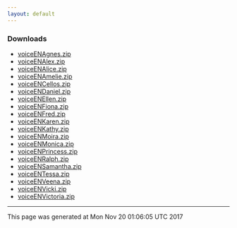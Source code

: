 ```yaml
---
layout: default
---
```

### Downloads
- [voiceENAgnes.zip](voiceENAgnes.zip)
- [voiceENAlex.zip](voiceENAlex.zip)
- [voiceENAlice.zip](voiceENAlice.zip)
- [voiceENAmelie.zip](voiceENAmelie.zip)
- [voiceENCellos.zip](voiceENCellos.zip)
- [voiceENDaniel.zip](voiceENDaniel.zip)
- [voiceENEllen.zip](voiceENEllen.zip)
- [voiceENFiona.zip](voiceENFiona.zip)
- [voiceENFred.zip](voiceENFred.zip)
- [voiceENKaren.zip](voiceENKaren.zip)
- [voiceENKathy.zip](voiceENKathy.zip)
- [voiceENMoira.zip](voiceENMoira.zip)
- [voiceENMonica.zip](voiceENMonica.zip)
- [voiceENPrincess.zip](voiceENPrincess.zip)
- [voiceENRalph.zip](voiceENRalph.zip)
- [voiceENSamantha.zip](voiceENSamantha.zip)
- [voiceENTessa.zip](voiceENTessa.zip)
- [voiceENVeena.zip](voiceENVeena.zip)
- [voiceENVicki.zip](voiceENVicki.zip)
- [voiceENVictoria.zip](voiceENVictoria.zip)
* * *
This page was generated at 
Mon Nov 20 01:06:05 UTC 2017
